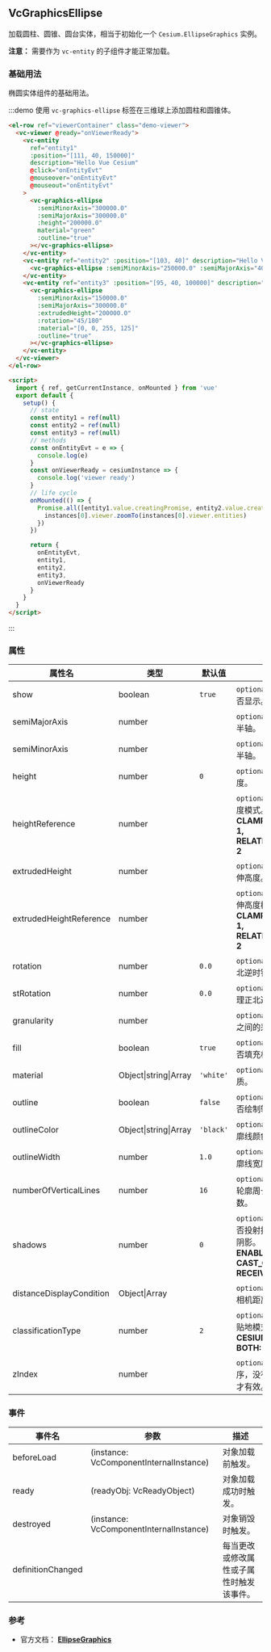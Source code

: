 ## VcGraphicsEllipse

加载圆柱、圆锥、圆台实体，相当于初始化一个 `Cesium.EllipseGraphics` 实例。

**注意：** 需要作为 `vc-entity` 的子组件才能正常加载。

### 基础用法

椭圆实体组件的基础用法。

:::demo 使用 `vc-graphics-ellipse` 标签在三维球上添加圆柱和圆锥体。

```html
<el-row ref="viewerContainer" class="demo-viewer">
  <vc-viewer @ready="onViewerReady">
    <vc-entity
      ref="entity1"
      :position="[111, 40, 150000]"
      description="Hello Vue Cesium"
      @click="onEntityEvt"
      @mouseover="onEntityEvt"
      @mouseout="onEntityEvt"
    >
      <vc-graphics-ellipse
        :semiMinorAxis="300000.0"
        :semiMajorAxis="300000.0"
        :height="200000.0"
        material="green"
        :outline="true"
      ></vc-graphics-ellipse>
    </vc-entity>
    <vc-entity ref="entity2" :position="[103, 40]" description="Hello Vue Cesium">
      <vc-graphics-ellipse :semiMinorAxis="250000.0" :semiMajorAxis="400000.0" :material="[255, 0, 0, 125]"></vc-graphics-ellipse>
    </vc-entity>
    <vc-entity ref="entity3" :position="[95, 40, 100000]" description="Hello Vue Cesium">
      <vc-graphics-ellipse
        :semiMinorAxis="150000.0"
        :semiMajorAxis="300000.0"
        :extrudedHeight="200000.0"
        :rotation="45/180"
        :material="[0, 0, 255, 125]"
        :outline="true"
      ></vc-graphics-ellipse>
    </vc-entity>
  </vc-viewer>
</el-row>

<script>
  import { ref, getCurrentInstance, onMounted } from 'vue'
  export default {
    setup() {
      // state
      const entity1 = ref(null)
      const entity2 = ref(null)
      const entity3 = ref(null)
      // methods
      const onEntityEvt = e => {
        console.log(e)
      }
      const onViewerReady = cesiumInstance => {
        console.log('viewer ready')
      }
      // life cycle
      onMounted(() => {
        Promise.all([entity1.value.creatingPromise, entity2.value.creatingPromise, entity3.value.creatingPromise]).then(instances => {
          instances[0].viewer.zoomTo(instances[0].viewer.entities)
        })
      })

      return {
        onEntityEvt,
        entity1,
        entity2,
        entity3,
        onViewerReady
      }
    }
  }
</script>
```

:::

### 属性

<!-- prettier-ignore -->
| 属性名 | 类型 | 默认值 | 描述 | 可选值 |
| ----- | ------ | ---- | ----- | ---- |
| show | boolean | `true` | `optional` 指定 ellipse 是否显示。 |
| semiMajorAxis | number | | `optional` 指定 ellipse 长半轴。 |
| semiMinorAxis | number | | `optional` 指定 ellipse 短半轴。 |
| height | number | `0` | `optional` 指定 ellipse 高度。 |
| heightReference | number | | `optional` 指定 ellipse 高度模式。 **NONE: 0, CLAMP_TO_GROUND: 1, RELATIVE_TO_GROUND: 2**|0/1/2|
| extrudedHeight | number | | `optional` 指定 ellipse 拉伸高度。 |
| extrudedHeightReference | number | | `optional` 指定 ellipse 拉伸高度模式。 **NONE: 0, CLAMP_TO_GROUND: 1, RELATIVE_TO_GROUND: 2**|0/1/2|
| rotation | number | `0.0` | `optional` 指定 ellipse 正北逆时针旋转角度。 |
| stRotation | number | `0.0` | `optional` 指定 ellipse 纹理正北逆时针旋转角度。 |
| granularity | number | | `optional` 指定每个经纬度之间的采样粒度。 |
| fill | boolean | `true` | `optional` 指定 ellipse 是否填充材质。 |
| material | Object\|string\|Array | `'white'` | `optional` 指定 ellipse 材质。 |
| outline | boolean | `false` | `optional` 指定 ellipse 是否绘制轮廓线。 |
| outlineColor | Object\|string\|Array | `'black'` | `optional` 指定 ellipse 轮廓线颜色。 |
| outlineWidth | number | `1.0` | `optional` 指定 ellipse 轮廓线宽度。 |
| numberOfVerticalLines | number | `16` | `optional` 指定 ellipse 沿轮廓周长绘制的垂直线数。 |
| shadows | number | `0` | `optional` 指定 ellipse 是否投射接收每一个光源的阴影。 **DISABLED: 0, ENABLED: 1, CAST_ONLY: 2, RECEIVE_ONLY: 3**|0/1/2/3|
| distanceDisplayCondition | Object\|Array | | `optional` 指定 ellipse 随相机距离的显示条件。 |
| classificationType | number | `2` | `optional` 指定 ellipse 的贴地模式。 **TERRAIN: 0, CESIUM_3D_TILE: 1, BOTH: 2**|0/1/2|
| zIndex | number | | `optional` 指定 ellipse 顺序，没有高度和拉伸高度才有效。 |

### 事件

| 事件名            | 参数                                    | 描述                                     |
| ----------------- | --------------------------------------- | ---------------------------------------- |
| beforeLoad        | (instance: VcComponentInternalInstance) | 对象加载前触发。                         |
| ready             | (readyObj: VcReadyObject)               | 对象加载成功时触发。                     |
| destroyed         | (instance: VcComponentInternalInstance) | 对象销毁时触发。                         |
| definitionChanged |                                         | 每当更改或修改属性或子属性时触发该事件。 |

### 参考

- 官方文档： **[EllipseGraphics](https://cesium.com/docs/cesiumjs-ref-doc/EllipseGraphics.html)**
